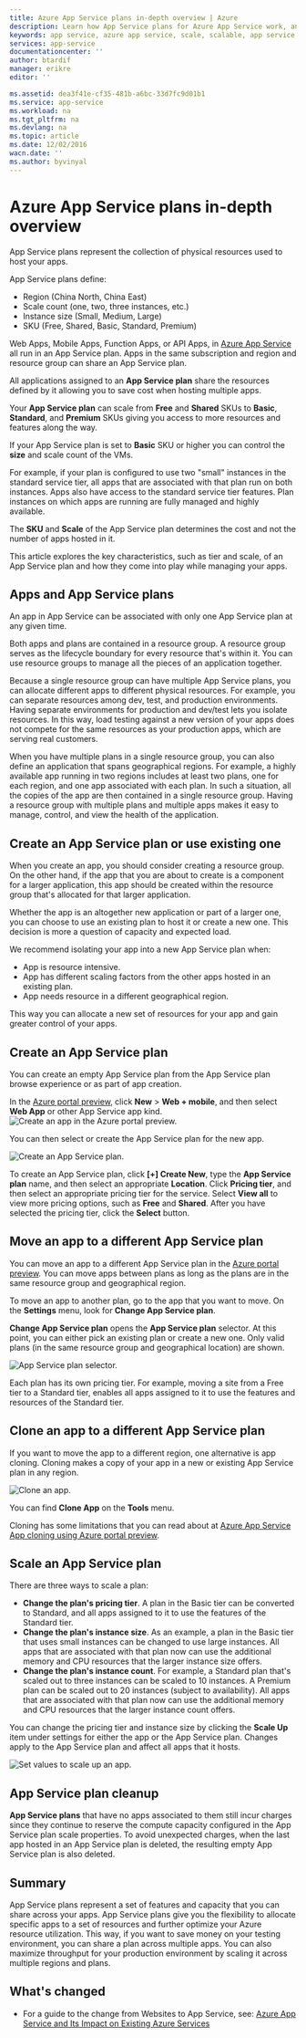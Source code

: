 ```yaml
---
title: Azure App Service plans in-depth overview | Azure
description: Learn how App Service plans for Azure App Service work, and how they benefit your management experience.
keywords: app service, azure app service, scale, scalable, app service plan, app service cost
services: app-service
documentationcenter: ''
author: btardif
manager: erikre
editor: ''

ms.assetid: dea3f41e-cf35-481b-a6bc-33d7fc9d01b1
ms.service: app-service
ms.workload: na
ms.tgt_pltfrm: na
ms.devlang: na
ms.topic: article
ms.date: 12/02/2016
wacn.date: ''
ms.author: byvinyal
---
```


# Azure App Service plans in-depth overview
App Service plans represent the collection of physical resources used to host your apps.

App Service plans define:

- Region (China North, China East)
- Scale count (one, two, three instances, etc.)
- Instance size (Small, Medium, Large)
- SKU (Free, Shared, Basic, Standard, Premium)

Web Apps, Mobile Apps, Function Apps, or API Apps, in [Azure App Service](../app-service-web/app-service-changes-existing-services.md) all run in an App Service plan.  Apps in the same subscription and region and resource group can share an App Service plan. 

All applications assigned to an **App Service plan** share the resources defined by it allowing you to save cost when hosting multiple apps.

Your **App Service plan** can scale from **Free** and **Shared** SKUs to **Basic**, **Standard**, and **Premium** SKUs giving you access to more resources and features along the way. 

If your App Service plan is set to **Basic** SKU or higher you can control the **size** and scale count of the VMs.

For example, if your plan is configured to use two "small" instances in the standard service tier, all apps that are associated with that plan run on both instances. Apps also have access to the standard service tier features. Plan instances on which apps are running are fully managed and highly available. 

The **SKU** and **Scale** of the App Service plan determines the cost and not the number of apps hosted in it.

This article explores the key characteristics, such as tier and scale, of an App Service plan and how they come into play while managing your apps.

## Apps and App Service plans
An app in App Service can be associated with only one App Service plan at any given time.

Both apps and plans are contained in a resource group. A resource group serves as the lifecycle boundary for every resource that's within it. You can use resource groups to manage all the pieces of an application together.

Because a single resource group can have multiple App Service plans, you can allocate different apps to different physical resources. For example, you can separate resources among dev, test, and production environments. Having separate environments for production and dev/test lets you isolate resources. In this way, load testing against a new version of your apps does not compete for the same resources as your production apps, which are serving real customers.

When you have multiple plans in a single resource group, you can also define an application that spans geographical regions. For example, a highly available app running in two regions includes at least two plans, one for each region, and one app associated with each plan. In such a situation, all the copies of the app are then contained in a single resource group. Having a resource group with multiple plans and multiple apps makes it easy to manage, control, and view the health of the application.

## Create an App Service plan or use existing one
When you create an app, you should consider creating a resource group. On the other hand, if the app that you are about to create is a component for a larger application, this app should be created within the resource group that's allocated for that larger application.

Whether the app is an altogether new application or part of a larger one, you can choose to use an existing plan to host it or create a new one. This decision is more a question of capacity and expected load.

We recommend isolating your app into a new App Service plan when:

- App is resource intensive. 
- App has different scaling factors from the other apps hosted in an existing plan.
- App needs resource in a different geographical region.

This way you can allocate a new set of resources for your app and gain greater control of your apps.

## <a name="create-an-app-service-plan"></a> Create an App Service plan

You can create an empty App Service plan from the App Service plan browse experience or as part of app creation.

In the [Azure portal preview](https://portal.azure.cn), click **New** > **Web + mobile**, and then select **Web App** or other App Service app kind.
![Create an app in the Azure portal preview.][createWebApp]

You can then select or create the App Service plan for the new app.

 ![Create an App Service plan.][createASP]

To create an App Service plan, click **[+] Create New**, type the **App Service plan** name, and then select an appropriate **Location**. Click **Pricing tier**, and then select an appropriate pricing tier for the service. Select **View all** to view more pricing options, such as **Free** and **Shared**. After you have selected the pricing tier, click the **Select** button.

## Move an app to a different App Service plan
You can move an app to a different App Service plan in the [Azure portal preview](https://portal.azure.cn). You can move apps between plans as long as the plans are in the same resource group and geographical region.

To move an app to another plan, go to the app that you want to move. On the **Settings** menu, look for **Change App Service plan**.

**Change App Service plan** opens the **App Service plan** selector. At this point, you can either pick an existing plan or create a new one. Only valid plans (in the same resource group and geographical location) are shown.

![App Service plan selector.][change]

Each plan has its own pricing tier. For example, moving a site from a Free tier to a Standard tier, enables all apps assigned to it to use the features and resources of the Standard tier.

## Clone an app to a different App Service plan
If you want to move the app to a different region, one alternative is app cloning. Cloning makes a copy of your app in a new or existing App Service plan in any region.

 ![Clone an app.][appclone]

You can find **Clone App** on the **Tools** menu.

Cloning has some limitations that you can read about at [Azure App Service App cloning using Azure portal preview](../app-service-web/app-service-web-app-cloning-portal.md).

## Scale an App Service plan
There are three ways to scale a plan:

* **Change the plan's pricing tier**. A plan in the Basic tier can be converted to Standard, and all apps assigned to it to use the features of the Standard tier.
* **Change the plan's instance size**. As an example, a plan in the Basic tier that uses small instances can be changed to use large instances. All apps that are associated with that plan now can use the additional memory and CPU resources that the larger instance size offers.
* **Change the plan's instance count**. For example, a Standard plan that's scaled out to three instances can be scaled to 10 instances. A Premium plan can be scaled out to 20 instances (subject to availability). All apps that are associated with that plan now can use the additional memory and CPU resources that the larger instance count offers.

You can change the pricing tier and instance size by clicking the **Scale Up** item under settings for either the app or the App Service plan. Changes apply to the App Service plan and affect all apps that it hosts.

 ![Set values to scale up an app.][pricingtier]

## App Service plan cleanup
**App Service plans** that have no apps associated to them still incur charges since they continue to reserve the compute capacity configured in the App Service plan scale properties.
To avoid unexpected charges, when the last app hosted in an App Service plan is deleted, the resulting empty App Service plan is also deleted.

## Summary
App Service plans represent a set of features and capacity that you can share across your apps. App Service plans give you the flexibility to allocate specific apps to a set of resources and further optimize your Azure resource utilization. This way, if you want to save money on your testing environment, you can share a plan across multiple apps. You can also maximize throughput for your production environment by scaling it across multiple regions and plans.

## What's changed
* For a guide to the change from Websites to App Service, see: [Azure App Service and Its Impact on Existing Azure Services](../app-service-web/app-service-changes-existing-services.md)

[pricingtier]: ./media/azure-web-sites-web-hosting-plans-in-depth-overview/appserviceplan-pricingtier.png
[assign]: ./media/azure-web-sites-web-hosting-plans-in-depth-overview/assing-appserviceplan.png
[change]: ./media/azure-web-sites-web-hosting-plans-in-depth-overview/change-appserviceplan.png
[createASP]: ./media/azure-web-sites-web-hosting-plans-in-depth-overview/create-appserviceplan.png
[createWebApp]: ./media/azure-web-sites-web-hosting-plans-in-depth-overview/create-web-app.png
[appclone]: ./media/azure-web-sites-web-hosting-plans-in-depth-overview/app-clone.png